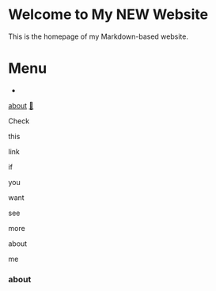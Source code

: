 # Welcome to My NEW Website

This is the homepage of my Markdown-based website.

# Menu
-
[about](#about) [🍎](https://www.apple.com/fr)

Check 

this 

link

if 

you

want

see

more

about

me







### about